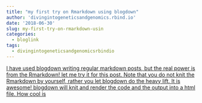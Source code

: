 ```yaml
---
title: "my first try on Rmarkdown using blogdown"
author: 'divingintogeneticsandgenomics.rbind.io'
date: '2018-06-30'
slug: my-first-try-on-rmarkdown-usin
categories:
  - bloglink
tags:
  - divingintogeneticsandgenomicsrbindio
---
```


[I have used blogdown writing regular markdown posts, but the real power is from the Rmarkdown! let me try it for this post. Note that you do not knit the Rmarkdown by yourself, rather you let blogdown do the heavy lift. It is awesome! blogdown will knit and render the code and the output into a html file. How cool is<i class="fas fa-external-link-alt"></i>](https://divingintogeneticsandgenomics.rbind.io/post/my-first-try-on-rmarkdown-using-blogdown/)

